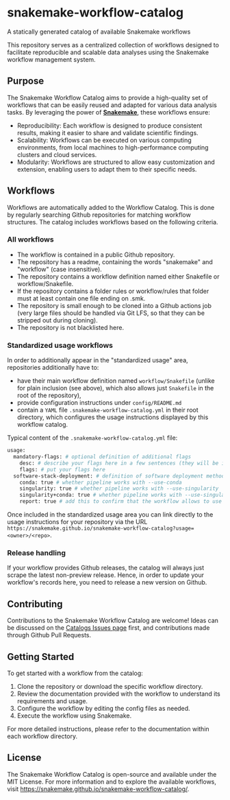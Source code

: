 # snakemake-workflow-catalog

A statically generated catalog of available Snakemake workflows

This repository serves as a centralized collection of workflows designed to facilitate reproducible and scalable data analyses using the Snakemake workflow management system.

## Purpose

The Snakemake Workflow Catalog aims to provide a high-quality set of workflows that can be easily reused and adapted for various data analysis tasks. By leveraging the power of [**Snakemake**](https://snakemake.github.io/), these workflows ensure:

- Reproducibility: Each workflow is designed to produce consistent results, making it easier to share and validate scientific findings.
- Scalability: Workflows can be executed on various computing environments, from local machines to high-performance computing clusters and cloud services.
- Modularity: Workflows are structured to allow easy customization and extension, enabling users to adapt them to their specific needs.

## Workflows

Workflows are automatically added to the Workflow Catalog. This is done by regularly searching Github repositories for matching workflow structures. The catalog includes workflows based on the following criteria.

### All workflows

- The workflow is contained in a public Github repository.
- The repository has a readme, containing the words "snakemake" and "workflow" (case insensitive).
- The repository contains a workflow definition named either Snakefile or workflow/Snakefile.
- If the repository contains a folder rules or workflow/rules that folder must at least contain one file ending on .smk.
- The repository is small enough to be cloned into a Github actions job (very large files should be handled via Git LFS, so that they can be stripped out during cloning).
- The repository is not blacklisted here.

### Standardized usage workflows

In order to additionally appear in the "standardized usage" area, repositories additionally have to:

- have their main workflow definition named `workflow/Snakefile` (unlike for plain inclusion (see above), which also allows just `Snakefile` in the root of the repository),
- provide configuration instructions under `config/README.md`
- contain a `YAML` file `.snakemake-workflow-catalog.yml` in their root directory, which configures the usage instructions displayed by this workflow catalog.

Typical content of the `.snakemake-workflow-catalog.yml` file:

```bash
usage:
  mandatory-flags: # optional definition of additional flags
    desc: # describe your flags here in a few sentences (they will be inserted below the example commands)
    flags: # put your flags here
  software-stack-deployment: # definition of software deployment method (at least one of conda, singularity, or singularity+conda)
    conda: true # whether pipeline works with --use-conda
    singularity: true # whether pipeline works with --use-singularity
    singularity+conda: true # whether pipeline works with --use-singularity --use-conda
    report: true # add this to confirm that the workflow allows to use 'snakemake --report report.zip' to generate a report containing all results and explanations
```

Once included in the standardized usage area you can link directly to the usage instructions for your repository via the URL `https://snakemake.github.io/snakemake-workflow-catalog?usage=<owner>/<repo>`.

### Release handling

If your workflow provides Github releases, the catalog will always just scrape the latest non-preview release. Hence, in order to update your workflow's records here, you need to release a new version on Github.

## Contributing

Contributions to the Snakemake Workflow Catalog are welcome!
Ideas can be discussed on the [Catalogs Issues page](https://github.com/snakemake/snakemake-workflow-catalog/issues) first, and contributions made through Github Pull Requests.

## Getting Started

To get started with a workflow from the catalog:

1. Clone the repository or download the specific workflow directory.
2. Review the documentation provided with the workflow to understand its requirements and usage.
3. Configure the workflow by editing the config files as needed.
4. Execute the workflow using Snakemake.

For more detailed instructions, please refer to the documentation within each workflow directory.

## License

The Snakemake Workflow Catalog is open-source and available under the MIT License.
For more information and to explore the available workflows, visit https://snakemake.github.io/snakemake-workflow-catalog/.
